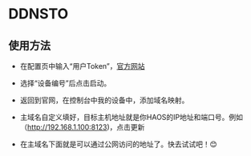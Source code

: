 # DDNSTO

## 使用方法

- 在配置页中输入“用户Token”，[官方网站](https://www.ddnsto.com/)

- 选择“设备编号”后点击启动。

- 返回到官网，在控制台中我的设备中，添加域名映射。

- 主域名自定义填好，目标主机地址就是你HAOS的IP地址和端口号。例如（http://192.168.1.100:8123)，点击更新

- 在主域名下面就是可以通过公网访问的地址了。快去试试吧！😊